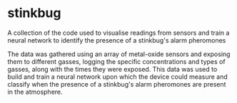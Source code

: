 # stinkbug
A collection of the code used to visualise readings from sensors and train a neural network to identify the presence of a stinkbug's alarm pheromones

The data was gathered using an array of metal-oxide sensors and exposing them to different gasses, logging the specific concentrations and types of gasses, along with the times they were exposed. This data was used to build and train a neural network upon which the device could measure and classify when the presence of a stinkbug's alarm pheromones are present in the atmosphere. 
